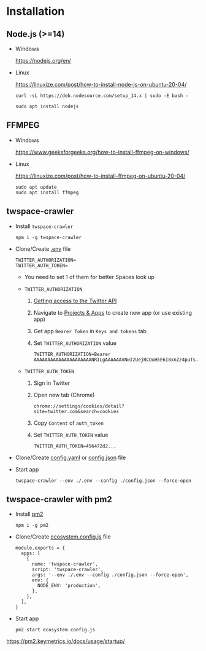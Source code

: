 # Installation

## Node.js (>=14)

- Windows

  <https://nodejs.org/en/>

- Linux

  <https://linuxize.com/post/how-to-install-node-js-on-ubuntu-20-04/>

  ```
  curl -sL https://deb.nodesource.com/setup_14.x | sudo -E bash -
  ```

  ```
  sudo apt install nodejs
  ```

## FFMPEG

- Windows

  <https://www.geeksforgeeks.org/how-to-install-ffmpeg-on-windows/>

- Linux

  <https://linuxize.com/post/how-to-install-ffmpeg-on-ubuntu-20-04/>

  ```
  sudo apt update
  sudo apt install ffmpeg
  ```

## twspace-crawler

- Install `twspace-crawler`

  ```
  npm i -g twspace-crawler
  ```

- Clone/Create [.env](.env.example) file

  ```
  TWITTER_AUTHORIZATION=
  TWITTER_AUTH_TOKEN=
  ```

  - You need to set 1 of them for better Spaces look up

  - `TWITTER_AUTHORIZATION`

    1. [Getting access to the Twitter API](https://developer.twitter.com/en/docs/twitter-api/getting-started/getting-access-to-the-twitter-api)
    1. Navigate to [Projects & Apps](https://developer.twitter.com/en/portal/projects-and-apps) to create new app (or use existing app)
    1. Get app `Bearer Token` in `Keys and tokens` tab
    1. Set `TWITTER_AUTHORIZATION` value

        ```
        TWITTER_AUTHORIZATION=Bearer AAAAAAAAAAAAAAAAAAAAANRILgAAAAAAnNwIzUejRCOuH5E6I8xnZz4puTs...
        ```

  - `TWITTER_AUTH_TOKEN`

    1. Sign in Twitter
    1. Open new tab (Chrome)

        ```
        chrome://settings/cookies/detail?site=twitter.com&search=cookies
        ```

    1. Copy `Content` of `auth_token`
    1. Set `TWITTER_AUTH_TOKEN` value

        ```
        TWITTER_AUTH_TOKEN=456472d2...
        ```

- Clone/Create [config.yaml](config.example.yaml) or [config.json](config.example.json) file

- Start app

  ```
  twspace-crawler --env ./.env --config ./config.json --force-open
  ```

## twspace-crawler with pm2

- Install [pm2](https://pm2.keymetrics.io/)

  ```
  npm i -g pm2
  ```

- Clone/Create [ecosystem.config.js](ecosystem.config.js) file

  ```
  module.exports = {
    apps: [
      {
        name: 'twspace-crawler',
        script: 'twspace-crawler',
        args: '--env ./.env --config ./config.json --force-open',
        env: {
          NODE_ENV: 'production',
        },
      },
    ],
  }
  ```

- Start app

  ```
  pm2 start ecosystem.config.js
  ```

<https://pm2.keymetrics.io/docs/usage/startup/>
